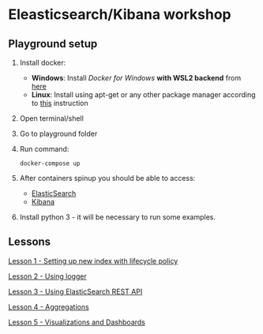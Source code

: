# Eleasticsearch/Kibana workshop

## Playground setup
1. Install docker:
   - **Windows**: Install *Docker for Windows* **with WSL2 backend** from [here](https://docs.docker.com/desktop/install/windows-install/)
   - **Linux**: Install using apt-get or any other package manager according to [this](https://docs.docker.com/engine/install/) instruction
    
1. Open terminal/shell
1. Go to playground folder
1. Run command:
    ```
    docker-compose up
    ```
1. After containers spinup you should be able to access:
    - [ElasticSearch](http://localhost:9200/)
    - [Kibana](http://localhost:5601)

1. Install python 3 - it will be necessary to run some examples.

## Lessons
[Lesson 1 - Setting up new index with lifecycle policy](docs/Lesson1_setting_index_lifecycle_policy.md)

[Lesson 2 - Using logger](docs/Lesson2_using_logger.md)

[Lesson 3 - Using ElasticSearch REST API](docs/Lesson3_using_elasticsearch_rest_api.md)

[Lesson 4 - Aggregations](docs/Lesson4_aggregations.md)

[Lesson 5 - Visualizations and Dashboards](docs/Lesson5_visualizations_and_dashboards.md)
